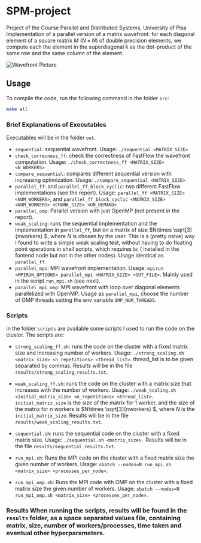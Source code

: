 # SPM-project
Project of the Course Parallel and Distributed Systems, University of Pisa
Implementation of a parallel version of a matrix wavefront:
for each diagonal element of a square matrix $M$ ($N\times N$) of double precision
elements, we compute each the element in the superdiagonal $k$  as the dot-product of the same row and the same column of the element.

![Wavefront Picture](image.png)
## Usage

To compile the code, run the following command in the folder `src`:
```bash
make all
```
### Brief Explanations of Executables
Executables will be in the folder `out`.
- `sequential`: sequential wavefront. Usage: `./sequential <MATRIX_SIZE> `
- `check_correcness_ff`: check the correctness of FastFlow the wavefront computation. Usage: `./check_correctness_ff <MATRIX_SIZE> <N_WORKERS>`
- `compare_sequential`: compares different sequential version with increasing optimization. Usage: `./compare_sequential <MATRIX_SIZE>`
- `parallel_ff`: and `parallel_ff_block_cyclic`: two different FastFlow implementations (see the report). Usage: `parallel_ff <MATRIX_SIZE> <NUM_WORKERS>`, and `parallel_ff_block_cyclic <MATRIX_SIZE> <NUM_WORKERS> <CHUNK_SIZE> <ON_DEMAND>`
- `parallel_omp`: Parallel version with just OpenMP (not present in the report). 
- `weak_scaling`: runs the sequential implementation and the implementation in `parallel_ff`, but on a matrix of size $N\times \sqrt[3]{nworkers} $, where $N$ is chosen by the user. This is a (pretty naive) way I found to write a simple weak scaling test, without having to do floating point operations in shell scripts, which requires `bc` ( installed in the fontend node but not in the other nodes). Usage identical as `parallel_ff`.
- `parallel_mpi`: MPI wavefront implementation. Usage: `mpirun <MPIRUN_OPTIONS> parallel_mpi <MATRIX_SIZE> <OUT_FILE>`. Mainly used in  the script `run_mpi.sh` (see next).
- `parallel_mpi_omp`: MPI wavefront with loop over diagonal elements parallelized with OpenMP. Usage as `parallel_mpi`, choose the number of OMP threads setting the env variable `OMP_NUM_THREADS`.

### Scripts 
in the folder `scripts`  are available some scripts I used to run the code on the cluster. The scripts are:

- `strong_scaling_ff.sh`: runs the code on the cluster with a fixed matrix size and increasing number of workers.
Usage: `./strong_scaling.sh <matrix_size> <n_repetitions> <thread_list>`.  thread_list is to be given separated by commas.
Results will be in the file `results/strong_scaling_results.txt`.
- `weak_scaling_ff.sh`: runs the code on the cluster with a matrix size that increases with the number of workers.
Usage: `./weak_scaling.sh <initial_matrix_size> <n_repetitions> <thread_list>`. `initial_matrix_size` is the size of the matrix for 1 worker, and the size of the matrix for n workers is $N\times \sqrt[3]{nworkers} $, where $N$ is the `initial_matrix_size`.
Results will be in the file `results/weak_scaling_results.txt`.
- `sequential.sh`: runs the sequential code on the cluster with a fixed matrix size. Usage: `./sequential.sh <matrix_size>.` Results will be in the file `results/sequential_results.txt`.

- `run_mpi.sh`: Runs the MPI code on the cluster with a fixed matrix size the given number of workers. Usage: 
`sbatch --nodes=N run_mpi.sh <matrix_size> <processes_per_node>`. 
- `run_mpi_omp.sh`: Runs the MPI code with OMP on the cluster with a fixed matrix size the given number of workers. Usage:
`sbatch --nodes=N run_mpi_omp.sh <matrix_size> <processes_per_node>`.

### Results When running the scripts, results will be found in the `results` folder, as a space separated values file, containing matrix, size, number of workers/processes, time taken and eventual other hyperparameters. 
